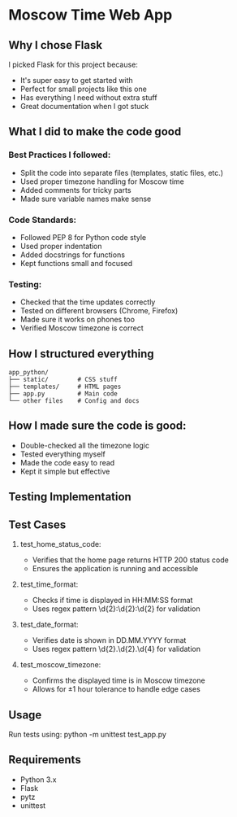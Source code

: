 # Moscow Time Web App

## Why I chose Flask

I picked Flask for this project because:
- It's super easy to get started with
- Perfect for small projects like this one
- Has everything I need without extra stuff
- Great documentation when I got stuck

## What I did to make the code good

### Best Practices I followed:
- Split the code into separate files (templates, static files, etc.)
- Used proper timezone handling for Moscow time
- Added comments for tricky parts
- Made sure variable names make sense

### Code Standards:
- Followed PEP 8 for Python code style
- Used proper indentation
- Added docstrings for functions
- Kept functions small and focused

### Testing:
- Checked that the time updates correctly
- Tested on different browsers (Chrome, Firefox)
- Made sure it works on phones too
- Verified Moscow timezone is correct

## How I structured everything
```
app_python/
├── static/        # CSS stuff
├── templates/     # HTML pages
├── app.py         # Main code
└── other files    # Config and docs
```

## How I made sure the code is good:
- Double-checked all the timezone logic
- Tested everything myself
- Made the code easy to read
- Kept it simple but effective


## Testing Implementation

Test Cases
---------
1. test_home_status_code: 
   - Verifies that the home page returns HTTP 200 status code
   - Ensures the application is running and accessible

2. test_time_format:
   - Checks if time is displayed in HH:MM:SS format
   - Uses regex pattern \d{2}:\d{2}:\d{2} for validation

3. test_date_format:
   - Verifies date is shown in DD.MM.YYYY format
   - Uses regex pattern \d{2}\.\d{2}\.\d{4} for validation

4. test_moscow_timezone:
   - Confirms the displayed time is in Moscow timezone
   - Allows for ±1 hour tolerance to handle edge cases

Usage
-----
Run tests using:
python -m unittest test_app.py


Requirements
-----------
- Python 3.x
- Flask
- pytz
- unittest